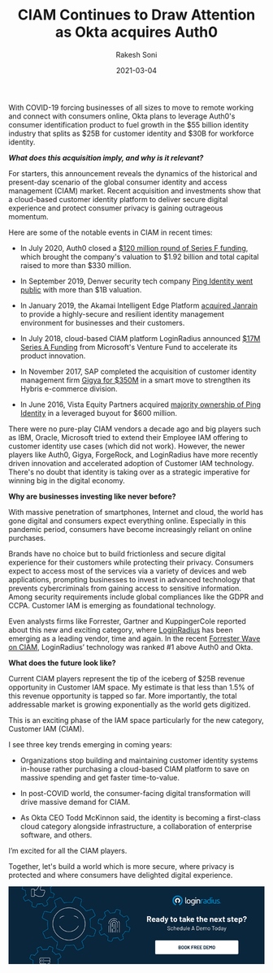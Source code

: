 ﻿---
title: "CIAM Continues to Draw Attention as Okta acquires Auth0"
date: "2021-03-04"
coverImage: "loginradius-blog.jpg"
category: ["all"]
featured: false
author: "Rakesh Soni"
description: "Okta, a workforce identity provider, broke the news yesterday that it is buying its smaller rival Auth0 in a $6.5 billion all-stock deal—one of the blockbuster acquisition news in IAM space."
metatitle: "CIAM Continues to Draw Attention as Okta acquires Auth0"
metadescription: "What does the Okta acquisition of Auth0 mean for customer identity? It shows that a cloud-based customer identity platform to deliver a secure digital experience and protect consumer privacy is gaining outrageous momentum."
type: "start-with-identity"
---

With COVID-19 forcing businesses of all sizes to move to remote working and connect with consumers online, Okta plans to leverage Auth0's consumer identification product to fuel growth in the $55 billion identity industry that splits as $25B for customer identity and \$30B for workforce identity.

_**What does this acquisition imply, and why is it relevant?**_

For starters, this announcement reveals the dynamics of the historical and present-day scenario of the global consumer identity and access management (CIAM) market. Recent acquisition and investments show that a cloud-based customer identity platform to deliver secure digital experience and protect consumer privacy is gaining outrageous momentum.

Here are some of the notable events in CIAM in recent times:

- In July 2020, Auth0 closed a [\$120 million round of Series F funding](https://www.globenewswire.com/news-release/2020/07/14/2062097/0/en/Auth0-Announces-120M-in-Series-F-Funding.html), which brought the company's valuation to $1.92 billion and total capital raised to more than $330 million.

- In September 2019, Denver security tech company [Ping Identity went public](https://www.bizjournals.com/denver/news/2019/09/19/denver-security-tech-company-goes-public-with-more.html#:~:text=Denver%20security%20tech%20company%20goes%20public%2C%20with%20more%20than%20%241B%20valuation&text=Denver%2Dbased%20security%20tech%20company,stock%20at%20%2415%20per%20share.) with more than \$1B valuation.

- In January 2019, the Akamai Intelligent Edge Platform [acquired Janrain](https://www.prnewswire.com/news-releases/akamai-completes-acquisition-of-customer-identity-access-management-company-janrain-inc-300783209.html) to provide a highly-secure and resilient identity management environment for businesses and their customers.

- In July 2018, cloud-based CIAM platform LoginRadius announced [\$17M Series A Funding](https://www.loginradius.com/blog/start-with-identity/2018/07/loginradius-announces-17m-series-funding-forgepoint-microsoft/) from Microsoft's Venture Fund to accelerate its product innovation.

- In November 2017, SAP completed the acquisition of customer identity management firm [Gigya for \$350M](https://news.sap.com/2017/09/sap-to-acquire-gigya-market-leader-in-customer-identity-and-access-management/) in a smart move to strengthen its Hybris e-commerce division.

- In June 2016, Vista Equity Partners acquired [majority ownership of Ping Identity](https://www.pingidentity.com/en/company/press-releases-folder/2016/vista-equity-partners-to-acquire-ping-identity.html) in a leveraged buyout for \$600 million.

There were no pure-play CIAM vendors a decade ago and big players such as IBM, Oracle, Microsoft tried to extend their Employee IAM offering to customer identity use cases (which did not work). However, the newer players like Auth0, Gigya, ForgeRock, and LoginRadius have more recently driven innovation and accelerated adoption of Customer IAM technology. There's no doubt that identity is taking over as a strategic imperative for winning big in the digital economy.

**Why are businesses investing like never before?**

With massive penetration of smartphones, Internet and cloud, the world has gone digital and consumers expect everything online. Especially in this pandemic period, consumers have become increasingly reliant on online purchases.

Brands have no choice but to build frictionless and secure digital experience for their customers while protecting their privacy. Consumers expect to access most of the services via a variety of devices and web applications, prompting businesses to invest in advanced technology that prevents cybercriminals from gaining access to sensitive information. Among security requirements include global compliances like the GDPR and CCPA. Customer IAM is emerging as foundational technology.

Even analysts firms like Forrester, Gartner and KuppingerCole reported about this new and exciting category, where [LoginRadius](https://yaletown.com/news/loginradius-named-top-vendor-gartner-forrester/) has been emerging as a leading vendor, time and again. In the recent [Forrester Wave on CIAM](https://www.forrester.com/report/The+Forrester+Wave+Customer+Identity+And+Access+Management+Q4+2020/-/E-RES159083), LoginRadius’ technology was ranked #1 above Auth0 and Okta.

**What does the future look like?**

Current CIAM players represent the tip of the iceberg of \$25B revenue opportunity in Customer IAM space. My estimate is that less than 1.5% of this revenue opportunity is tapped so far. More importantly, the total addressable market is growing exponentially as the world gets digitized.

This is an exciting phase of the IAM space particularly for the new category, Customer IAM (CIAM).

I see three key trends emerging in coming years:

- Organizations stop building and maintaining customer identity systems in-house rather purchasing a cloud-based CIAM platform to save on massive spending and get faster time-to-value.

- In post-COVID world, the consumer-facing digital transformation will drive massive demand for CIAM.

- As Okta CEO Todd McKinnon said, the identity is becoming a first-class cloud category alongside infrastructure, a collaboration of enterprise software, and others.

I’m excited for all the CIAM players.

Together, let's build a world which is more secure, where privacy is protected and where consumers have delighted digital experience.

[![book-a-free-demo-loginradius](book-a-demo-loginradius.png)](https://www.loginradius.com/book-a-demo/)
